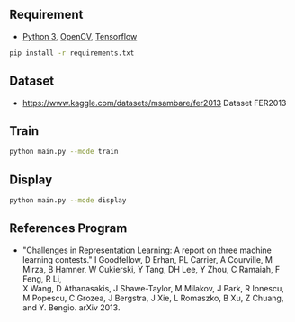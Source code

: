 ## Requirement

- [Python 3](https://www.python.org/downloads/release/python-380/), [OpenCV](https://opencv.org/), [Tensorflow](https://www.tensorflow.org/)
```bash
pip install -r requirements.txt
```

## Dataset
- https://www.kaggle.com/datasets/msambare/fer2013
Dataset FER2013

## Train
```bash
python main.py --mode train
```

## Display
```bash
python main.py --mode display
```

## References Program

- "Challenges in Representation Learning: A report on three machine learning contests." I Goodfellow, D Erhan, PL Carrier, A Courville, M Mirza, B
  Hamner, W Cukierski, Y Tang, DH Lee, Y Zhou, C Ramaiah, F Feng, R Li,  
   X Wang, D Athanasakis, J Shawe-Taylor, M Milakov, J Park, R Ionescu,
  M Popescu, C Grozea, J Bergstra, J Xie, L Romaszko, B Xu, Z Chuang, and
  Y. Bengio. arXiv 2013.
